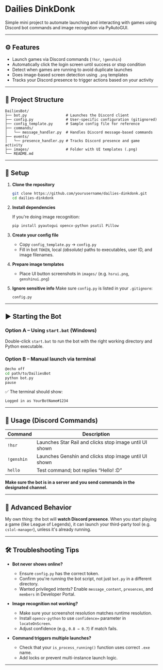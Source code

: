 # Dailies DinkDonk

Simple mini project to automate launching and interacting with games using Discord bot commands and image recognition via PyAutoGUI.

---

## ⚙️ Features

- Launch games via Discord commands (`!hsr`, `!genshin`)
- Automatically click the login screen until success or stop condition
- Detect when games are running to avoid duplicate launches
- Does image-based screen detection using `.png` templates
- Tracks your Discord presence to trigger actions based on your activity

---

## 🧱 Project Structure

```
DailiesBot/
├── bot.py                  # Launches the Discord client
├── config.py               # User-specific configuration (gitignored)
├── config_template.py      # Sample config file for reference
├── commands/
│   └── message_handler.py  # Handles Discord message-based commands
├── events/
│   └── presence_handler.py # Tracks Discord presence and game activity
├── images/                 # Folder with UI templates (.png)
└── README.md
```

---

## 📝 Setup

1. **Clone the repository**

   ```bash
   git clone https://github.com/yourusername/dailies-dinkdonk.git
   cd dailies-dinkdonk
   ```

2. **Install dependencies**

   If you're doing image recognition:

   ```bash
   pip install pyautogui opencv-python psutil Pillow
   ```

3. **Create your config file**

   - Copy `config_template.py` → `config.py`
   - Fill in bot `TOKEN`, local *(absolute)* paths to executables, user ID, and image filenames.

4. **Prepare image templates**

   - Place UI button screenshots in `images/` (e.g. `hsrui.png`, `genshinui.png`)

5. **Ignore sensitive info** Make sure `config.py` is listed in your `.gitignore`:

   ```
   config.py
   ```

---

## ▶️ Starting the Bot

### Option A – Using `start.bat` (Windows)

Double-click `start.bat` to run the bot with the right working directory and Python executable.

### Option B – Manual launch via terminal

```bash
@echo off
cd path/to/DailiesBot
python bot.py
pause
```

✅ The terminal should show:

```
Logged in as YourBotName#1234
```

---

## 💬 Usage (Discord Commands)

| Command    | Description                                             |
| ---------- | ------------------------------------------------------- |
| `!hsr`     | Launches Star Rail and clicks stop image until UI shown |
| `!genshin` | Launches Genshin and clicks stop image until UI shown   |
| `hello`    | Test command; bot replies “Hello! :D”                  |

**Make sure the bot is in a server and you send commands in the designated channel.**

---

## 🧹 Advanced Behavior

My own thing: the bot will **watch Discord presence**. When you start playing a game (like League of Legends), it can launch your third-party tool (e.g. `cslol-manager`), unless it's already running.

---

## 🛠 Troubleshooting Tips

- **Bot never shows online?**

  - Ensure `config.py` has the correct token.
  - Confirm you're running the bot script, not just `bot.py` in a different directory.
  - Wanted privileged intents? Enable `message_content`, `presences`, and `members` in Developer Portal.

- **Image recognition not working?**

  - Make sure your screenshot resolution matches runtime resolution.
  - Install `opencv-python` to use `confidence=` parameter in `locateOnScreen`.
  - Adjust confidence (e.g., `0.8 → 0.7`) if match fails.

- **Command triggers multiple launches?**

  - Check that your `is_process_running()` function uses correct `.exe` name.
  - Add locks or prevent multi-instance launch logic.

---


